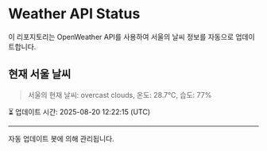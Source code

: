 
# Weather API Status

이 리포지토리는 OpenWeather API를 사용하여 서울의 날씨 정보를 자동으로 업데이트합니다.

## 현재 서울 날씨
> 서울의 현재 날씨: overcast clouds, 온도: 28.7°C, 습도: 77%

⏳ 업데이트 시간: 2025-08-20 12:22:15 (UTC)

---
자동 업데이트 봇에 의해 관리됩니다.
